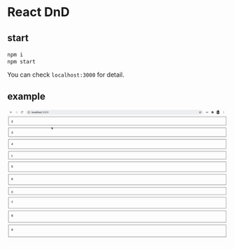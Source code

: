 # React DnD

## start

```shell
npm i
npm start
```

You can check `localhost:3000` for detail.

## example

![image](https://github.com/DWJZ/react-dnd/blob/master/example.gif)
